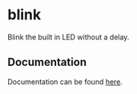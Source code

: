 # blink

Blink the built in LED without a delay.

## Documentation

Documentation can be found [here](https://nicholaswilde.io/solar-battery-charger/test/blink/).
